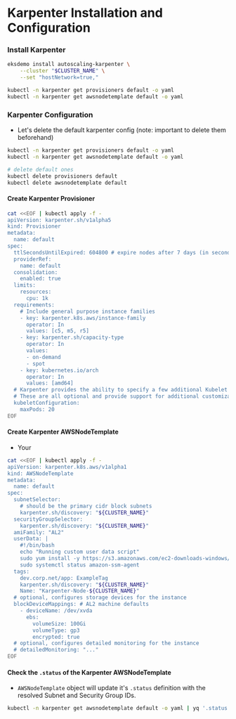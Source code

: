 # Karpenter Installation and Configuration



### Install Karpenter
```bash
eksdemo install autoscaling-karpenter \
    --cluster "$CLUSTER_NAME" \
    --set "hostNetwork=true,"

kubectl -n karpenter get provisioners default -o yaml 
kubectl -n karpenter get awsnodetemplate default -o yaml 
```


### Karpenter Configuration

- Let's delete the default karpenter config (note: important to delete them beforehand)

```bash
kubectl -n karpenter get provisioners default -o yaml 
kubectl -n karpenter get awsnodetemplate default -o yaml 

# delete default ones
kubectl delete provisioners default
kubectl delete awsnodetemplate default

```
#### Create Karpenter Provisioner

```bash
cat <<EOF | kubectl apply -f -
apiVersion: karpenter.sh/v1alpha5
kind: Provisioner
metadata:
  name: default
spec:
  ttlSecondsUntilExpired: 604800 # expire nodes after 7 days (in seconds) = 7 * 60 * 60 * 24
  providerRef:
    name: default
  consolidation:
    enabled: true
  limits:
    resources:
      cpu: 1k
  requirements:
    # Include general purpose instance families
    - key: karpenter.k8s.aws/instance-family
      operator: In
      values: [c5, m5, r5]
    - key: karpenter.sh/capacity-type
      operator: In
      values:
      - on-demand
      - spot
    - key: kubernetes.io/arch
      operator: In
      values: [amd64]
  # Karpenter provides the ability to specify a few additional Kubelet args.
  # These are all optional and provide support for additional customization and use cases.
  kubeletConfiguration:
    maxPods: 20
EOF

```

#### Create Karpenter AWSNodeTemplate

- Your 

```bash
cat <<EOF | kubectl apply -f -
apiVersion: karpenter.k8s.aws/v1alpha1
kind: AWSNodeTemplate
metadata:
  name: default
spec:
  subnetSelector:
    # should be the primary cidr block subnets
    karpenter.sh/discovery: "${CLUSTER_NAME}"       
  securityGroupSelector: 
    karpenter.sh/discovery: "${CLUSTER_NAME}"
  amiFamily: "AL2"               
  userData: |
    #!/bin/bash
    echo "Running custom user data script"
    sudo yum install -y https://s3.amazonaws.com/ec2-downloads-windows/SSMAgent/latest/linux_amd64/amazon-ssm-agent.rpm            
    sudo systemctl status amazon-ssm-agent  
  tags: 
    dev.corp.net/app: ExampleTag
    karpenter.sh/discovery: "${CLUSTER_NAME}"
    Name: "Karpenter-Node-${CLUSTER_NAME}"
  # optional, configures storage devices for the instance
  blockDeviceMappings: # AL2 machine defaults
    - deviceName: /dev/xvda
      ebs:
        volumeSize: 100Gi
        volumeType: gp3
        encrypted: true
  # optional, configures detailed monitoring for the instance
  # detailedMonitoring: "..."      
EOF
```


#### Check the `.status` of the Karpenter AWSNodeTemplate

- `AWSNodeTemplate` object will update it's `.status` definition with the resolved Subnet and Security Group IDs.

```bash
kubectl -n karpenter get awsnodetemplate default -o yaml | yq '.status'
```